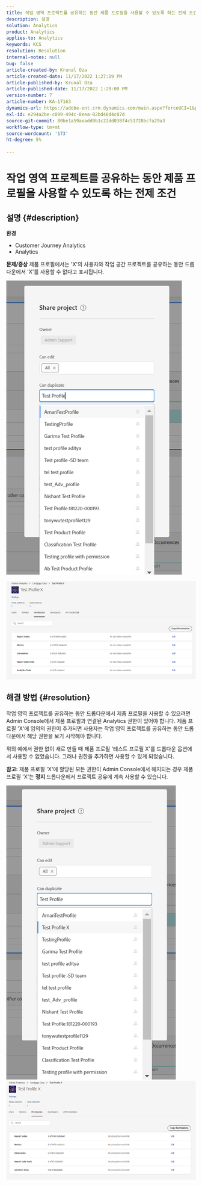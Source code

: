 ```yaml
---
title: 작업 영역 프로젝트를 공유하는 동안 제품 프로필을 사용할 수 있도록 하는 전제 조건
description: 설명
solution: Analytics
product: Analytics
applies-to: Analytics
keywords: KCS
resolution: Resolution
internal-notes: null
bug: false
article-created-by: Krunal Oza
article-created-date: 11/17/2022 1:27:19 PM
article-published-by: Krunal Oza
article-published-date: 11/17/2022 1:29:00 PM
version-number: 7
article-number: KA-17163
dynamics-url: https://adobe-ent.crm.dynamics.com/main.aspx?forceUCI=1&pagetype=entityrecord&etn=knowledgearticle&id=7b352f8e-7b66-ed11-9561-6045bd006149
exl-id: e294a2be-c099-494c-8eea-82bd46d4c07d
source-git-commit: 80be1a59aeadd9b1c22dd038f4c51728bcfa29a3
workflow-type: tm+mt
source-wordcount: '173'
ht-degree: 5%

---
```


# 작업 영역 프로젝트를 공유하는 동안 제품 프로필을 사용할 수 있도록 하는 전제 조건

## 설명 {#description}

<b>환경</b>
- Customer Journey Analytics
- Analytics



<b>문제/증상</b>
제품 프로필에서는 &#39;X&#39;의 사용자와 작업 공간 프로젝트를 공유하는 동안 드롭다운에서 &#39;X&#39;를 사용할 수 없다고 표시됩니다.



![](assets/___7c352f8e-7b66-ed11-9561-6045bd006149___.png)

![](assets/___7e352f8e-7b66-ed11-9561-6045bd006149___.png)


## 해결 방법 {#resolution}


작업 영역 프로젝트를 공유하는 동안 드롭다운에서 제품 프로필을 사용할 수 있으려면 Admin Console에서 제품 프로필과 연결된 Analytics 권한이 있어야 합니다. 제품 프로필 &#39;X&#39;에 임의의 권한이 추가되면 사용자는 작업 영역 프로젝트를 공유하는 동안 드롭다운에서 해당 권한을 보기 시작해야 합니다.

위의 예에서 권한 없이 새로 만들 때 제품 프로필 &#39;테스트 프로필 X&#39;를 드롭다운 옵션에서 사용할 수 없었습니다. 그러나 권한을 추가하면 사용할 수 있게 되었습니다.

<b>참고:</b> 제품 프로필 &#39;X&#39;에 할당된 모든 권한이 Admin Console에서 해지되는 경우 제품 프로필 &#39;X&#39;는 <b>정지 </b>드롭다운에서 프로젝트 공유에 계속 사용할 수 있습니다.

![](assets/30693c56-ceef-eb11-bacb-0022480a5901.png)     ![](assets/c4b23919-ceef-eb11-bacb-0022480a5901.png)
